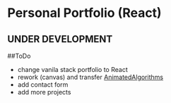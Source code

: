 # Personal Portfolio (React)

## UNDER DEVELOPMENT ##

##ToDo
- change vanila stack portfolio to React
- rework (canvas) and transfer [AnimatedAlgorithms](https://github.com/rafaelmikayelyan/animated-algorithms)
- add contact form
- add more projects
